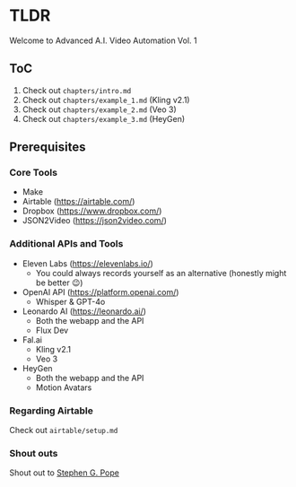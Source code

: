 # TLDR

Welcome to Advanced A.I. Video Automation Vol. 1

## ToC

1. Check out `chapters/intro.md`
2. Check out `chapters/example_1.md` (Kling v2.1)
3. Check out `chapters/example_2.md` (Veo 3)
4. Check out `chapters/example_3.md` (HeyGen)

## Prerequisites

### Core Tools

- Make
- Airtable (https://airtable.com/)
- Dropbox (https://www.dropbox.com/)
- JSON2Video (https://json2video.com/)

### Additional APIs and Tools

- Eleven Labs (https://elevenlabs.io/)
  - You could always records yourself as an alternative (honestly might be better 😉)
- OpenAI API (https://platform.openai.com/)
  - Whisper & GPT-4o
- Leonardo AI (https://leonardo.ai/)
  - Both the webapp and the API
  - Flux Dev
- Fal.ai
  - Kling v2.1
  - Veo 3
- HeyGen
  - Both the webapp and the API
  - Motion Avatars
  
### Regarding Airtable 

Check out `airtable/setup.md`

### Shout outs

Shout out to [Stephen G. Pope](https://www.youtube.com/c/stephengpope)
